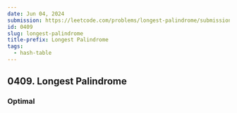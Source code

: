 ```yaml
---
date: Jun 04, 2024
submission: https://leetcode.com/problems/longest-palindrome/submissions/1277911731?envType=daily-question&envId=2024-06-04
id: 0409
slug: longest-palindrome
title-prefix: Longest Palindrome
tags: 
  - hash-table
---
```


## 0409. Longest Palindrome

### Optimal

```ts {include="index.ts"}
```
